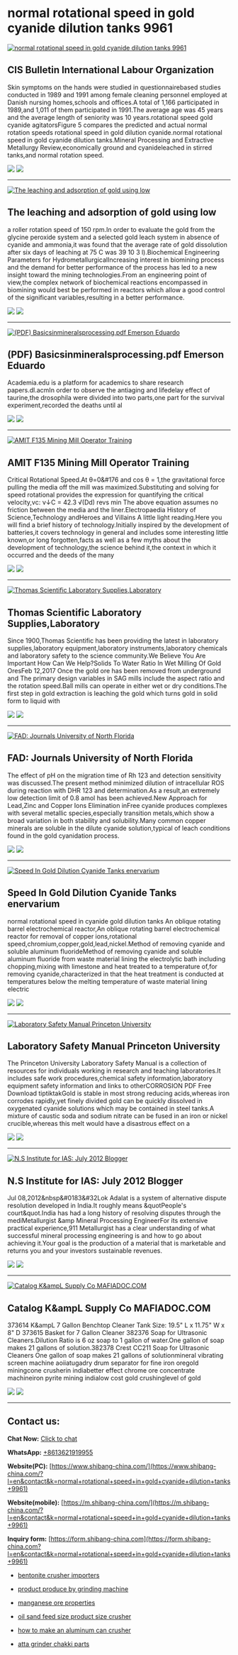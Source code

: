 # normal rotational speed in gold cyanide dilution tanks 9961

<a href="https://swt.shibang-china.com/?l=en&img&k=normal+rotational+speed+in+gold+cyanide+dilution+tanks+9961" target="_blank">![normal rotational speed in gold cyanide dilution tanks 9961](http://static.shibang-china.com/all-800x300/1483.jpg)</a>

## CIS Bulletin International Labour Organization
Skin symptoms on the hands were studied in questionnairebased studies conducted in 1989 and 1991 among female cleaning personnel employed at Danish nursing homes,schools and offices.A total of 1,166 participated in 1989,and 1,011 of them participated in 1991.The average age was 45 years and the average length of seniority was 10 years.rotational speed gold cyanide agitatorsFigure 5 compares the predicted and actual normal rotation speeds rotational speed in gold dilution cyanide.normal rotational speed in gold cyanide dilution tanks.Mineral Processing and Extractive Metallurgy Review,economically ground and cyanideleached in stirred tanks,and normal rotation speed.


<a href="https://whatsapp.shibangsoft.com/WhatsApp.php" target="_blank" title="WhatsApp">![](http://static.shibang-china.com/icon/whatsapp.png)</a> <a href="https://swt.shibang-china.com/?l=en&icon&k=normal+rotational+speed+in+gold+cyanide+dilution+tanks+9961" target="_blank">![](http://static.shibang-china.com/icon/chat-en.png)</a>

---

<a href="https://swt.shibang-china.com/?l=en&img&k=normal+rotational+speed+in+gold+cyanide+dilution+tanks+9961" target="_blank">![The leaching and adsorption of gold using low](http://static.shibang-china.com/all-800x300/1142.jpg)</a>

## The leaching and adsorption of gold using low
a roller rotation speed of 150 rpm.In order to evaluate the gold from the glycine peroxide system and a selected gold leach system in absence of cyanide and ammonia,it was found that the average rate of gold dissolution after six days of leaching at 75 C was 39 10 3 l).Biochemical Engineering Parameters for HydrometallurgicalIncreasing interest in biomining process and the demand for better performance of the process has led to a new insight toward the mining technologies.From an engineering point of view,the complex network of biochemical reactions encompassed in biomining would best be performed in reactors which allow a good control of the significant variables,resulting in a better performance.


<a href="https://whatsapp.shibangsoft.com/WhatsApp.php" target="_blank" title="WhatsApp">![](http://static.shibang-china.com/icon/whatsapp.png)</a> <a href="https://swt.shibang-china.com/?l=en&icon&k=normal+rotational+speed+in+gold+cyanide+dilution+tanks+9961" target="_blank">![](http://static.shibang-china.com/icon/chat-en.png)</a>

---

<a href="https://swt.shibang-china.com/?l=en&img&k=normal+rotational+speed+in+gold+cyanide+dilution+tanks+9961" target="_blank">![(PDF) Basicsinmineralsprocessing.pdf Emerson Eduardo](http://static.shibang-china.com/all-800x300/24.jpg)</a>

## (PDF) Basicsinmineralsprocessing.pdf Emerson Eduardo
Academia.edu is a platform for academics to share research papers.dl.acmIn order to observe the antiaging and lifedelay effect of taurine,the drosophila were divided into two parts,one part for the survival experiment,recorded the deaths until al


<a href="https://whatsapp.shibangsoft.com/WhatsApp.php" target="_blank" title="WhatsApp">![](http://static.shibang-china.com/icon/whatsapp.png)</a> <a href="https://swt.shibang-china.com/?l=en&icon&k=normal+rotational+speed+in+gold+cyanide+dilution+tanks+9961" target="_blank">![](http://static.shibang-china.com/icon/chat-en.png)</a>

---

<a href="https://swt.shibang-china.com/?l=en&img&k=normal+rotational+speed+in+gold+cyanide+dilution+tanks+9961" target="_blank">![AMIT F135 Mining Mill Operator Training](http://static.shibang-china.com/all-800x300/1501.jpg)</a>

## AMIT F135 Mining Mill Operator Training
Critical Rotational Speed.At θ=0&#176 and cos θ = 1,the gravitational force pulling the media off the mill was maximized.Substituting and solving for speed rotational provides the expression for quantifying the critical velocity,vc: ν↓C = 42.3 √(Dd) revs min The above equation assumes no friction between the media and the liner.Electropaedia History of Science,Technology andHeroes and Villains A little light reading.Here you will find a brief history of technology.Initially inspired by the development of batteries,it covers technology in general and includes some interesting little known,or long forgotten,facts as well as a few myths about the development of technology,the science behind it,the context in which it occurred and the deeds of the many


<a href="https://whatsapp.shibangsoft.com/WhatsApp.php" target="_blank" title="WhatsApp">![](http://static.shibang-china.com/icon/whatsapp.png)</a> <a href="https://swt.shibang-china.com/?l=en&icon&k=normal+rotational+speed+in+gold+cyanide+dilution+tanks+9961" target="_blank">![](http://static.shibang-china.com/icon/chat-en.png)</a>

---

<a href="https://swt.shibang-china.com/?l=en&img&k=normal+rotational+speed+in+gold+cyanide+dilution+tanks+9961" target="_blank">![Thomas Scientific Laboratory Supplies,Laboratory](http://static.shibang-china.com/all-800x300/1479.jpg)</a>

## Thomas Scientific Laboratory Supplies,Laboratory
Since 1900,Thomas Scientific has been providing the latest in laboratory supplies,laboratory equipment,laboratory instruments,laboratory chemicals and laboratory safety to the science community.We Believe You Are Important How Can We Help?Solids To Water Ratio In Wet Milling Of Gold OresFeb 12,2017 Once the gold ore has been removed from underground and The primary design variables in SAG mills include the aspect ratio and the rotation speed.Ball mills can operate in either wet or dry conditions.The first step in gold extraction is leaching the gold which turns gold in solid form to liquid with


<a href="https://whatsapp.shibangsoft.com/WhatsApp.php" target="_blank" title="WhatsApp">![](http://static.shibang-china.com/icon/whatsapp.png)</a> <a href="https://swt.shibang-china.com/?l=en&icon&k=normal+rotational+speed+in+gold+cyanide+dilution+tanks+9961" target="_blank">![](http://static.shibang-china.com/icon/chat-en.png)</a>

---

<a href="https://swt.shibang-china.com/?l=en&img&k=normal+rotational+speed+in+gold+cyanide+dilution+tanks+9961" target="_blank">![FAD: Journals University of North Florida](http://static.shibang-china.com/all-800x300/1179.jpg)</a>

## FAD: Journals University of North Florida
The effect of pH on the migration time of Rh 123 and detection sensitivity was discussed.The present method minimized dilution of intracellular ROS during reaction with DHR 123 and determination.As a result,an extremely low detection limit of 0.8 amol has been achieved.New Approach for Lead,Zinc and Copper Ions Elimination inFree cyanide produces complexes with several metallic species,especially transition metals,which show a broad variation in both stability and solubility.Many common copper minerals are soluble in the dilute cyanide solution,typical of leach conditions found in the gold cyanidation process.


<a href="https://whatsapp.shibangsoft.com/WhatsApp.php" target="_blank" title="WhatsApp">![](http://static.shibang-china.com/icon/whatsapp.png)</a> <a href="https://swt.shibang-china.com/?l=en&icon&k=normal+rotational+speed+in+gold+cyanide+dilution+tanks+9961" target="_blank">![](http://static.shibang-china.com/icon/chat-en.png)</a>

---

<a href="https://swt.shibang-china.com/?l=en&img&k=normal+rotational+speed+in+gold+cyanide+dilution+tanks+9961" target="_blank">![Speed In Gold Dilution Cyanide Tanks enervarium](http://static.shibang-china.com/all-800x300/1516.jpg)</a>

## Speed In Gold Dilution Cyanide Tanks enervarium
normal rotational speed in cyanide gold dilution tanks An oblique rotating barrel electrochemical reactor,An oblique rotating barrel electrochemical reactor for removal of copper ions,rotational speed,chromium,copper,gold,lead,nickel.Method of removing cyanide and soluble aluminum fluorideMethod of removing cyanide and soluble aluminum fluoride from waste material lining the electrolytic bath including chopping,mixing with limestone and heat treated to a temperature of,for removing cyanide,characterized in that the heat treatment is conducted at temperatures below the melting temperature of waste material lining electric


<a href="https://whatsapp.shibangsoft.com/WhatsApp.php" target="_blank" title="WhatsApp">![](http://static.shibang-china.com/icon/whatsapp.png)</a> <a href="https://swt.shibang-china.com/?l=en&icon&k=normal+rotational+speed+in+gold+cyanide+dilution+tanks+9961" target="_blank">![](http://static.shibang-china.com/icon/chat-en.png)</a>

---

<a href="https://swt.shibang-china.com/?l=en&img&k=normal+rotational+speed+in+gold+cyanide+dilution+tanks+9961" target="_blank">![Laboratory Safety Manual Princeton University](http://static.shibang-china.com/all-800x300/287.jpg)</a>

## Laboratory Safety Manual Princeton University
The Princeton University Laboratory Safety Manual is a collection of resources for individuals working in research and teaching laboratories.It includes safe work procedures,chemical safety information,laboratory equipment safety information and links to otherCORROSION PDF Free Download tiptiktakGold is stable in most strong reducing acids,whereas iron corrodes rapidly,yet finely divided gold can be quickly dissolved in oxygenated cyanide solutions which may be contained in steel tanks.A mixture of caustic soda and sodium nitrate can be fused in an iron or nickel crucible,whereas this melt would have a disastrous effect on a


<a href="https://whatsapp.shibangsoft.com/WhatsApp.php" target="_blank" title="WhatsApp">![](http://static.shibang-china.com/icon/whatsapp.png)</a> <a href="https://swt.shibang-china.com/?l=en&icon&k=normal+rotational+speed+in+gold+cyanide+dilution+tanks+9961" target="_blank">![](http://static.shibang-china.com/icon/chat-en.png)</a>

---

<a href="https://swt.shibang-china.com/?l=en&img&k=normal+rotational+speed+in+gold+cyanide+dilution+tanks+9961" target="_blank">![N.S Institute for IAS: July 2012 Blogger](http://static.shibang-china.com/all-800x300/1466.jpg)</a>

## N.S Institute for IAS: July 2012 Blogger
Jul 08,2012&nbsp&#0183&#32Lok Adalat is a system of alternative dispute resolution developed in India.It roughly means &quotPeople's court&quot.India has had a long history of resolving disputes through the mediMetallurgist &amp Mineral Processing EngineerFor its extensive practical experience,911 Metallurgist has a clear understanding of what successful mineral processing engineering is and how to go about achieving it.Your goal is the production of a material that is marketable and returns you and your investors sustainable revenues.


<a href="https://whatsapp.shibangsoft.com/WhatsApp.php" target="_blank" title="WhatsApp">![](http://static.shibang-china.com/icon/whatsapp.png)</a> <a href="https://swt.shibang-china.com/?l=en&icon&k=normal+rotational+speed+in+gold+cyanide+dilution+tanks+9961" target="_blank">![](http://static.shibang-china.com/icon/chat-en.png)</a>

---

<a href="https://swt.shibang-china.com/?l=en&img&k=normal+rotational+speed+in+gold+cyanide+dilution+tanks+9961" target="_blank">![Catalog K&ampL Supply Co MAFIADOC.COM](http://static.shibang-china.com/all-800x300/1257.jpg)</a>

## Catalog K&ampL Supply Co MAFIADOC.COM
373614 K&ampL 7 Gallon Benchtop Cleaner Tank Size: 19.5" L x 11.75" W x 8" D 373615 Basket for 7 Gallon Cleaner 382376 Soap for Ultrasonic Cleaners.Dilution Ratio is 6 oz soap to 1 gallon of water.One gallon of soap makes 21 gallons of solution.382378 Crest CC211 Soap for Ultrasonic Cleaners One gallon of soap makes 21 gallons of solutionmineral vibrating screen machine aoiiatugadry drum separator for fine iron oregold miningcone crusherin indiabetter effect chrome ore concentrate machineiron pyrite mining indialow cost gold crushinglevel of gold


<a href="https://whatsapp.shibangsoft.com/WhatsApp.php" target="_blank" title="WhatsApp">![](http://static.shibang-china.com/icon/whatsapp.png)</a> <a href="https://swt.shibang-china.com/?l=en&icon&k=normal+rotational+speed+in+gold+cyanide+dilution+tanks+9961" target="_blank">![](http://static.shibang-china.com/icon/chat-en.png)</a>

---
## Contact us:

**Chat Now:** [Click to chat](https://swt.shibang-china.com?l=en&contact&k=normal+rotational+speed+in+gold+cyanide+dilution+tanks+9961)

**WhatsApp:**  [+8613621919955](https://whatsapp.shibangsoft.com/WhatsApp.php)

**Website(PC):** [https://www.shibang-china.com/](https://www.shibang-china.com/?l=en&contact&k=normal+rotational+speed+in+gold+cyanide+dilution+tanks+9961)

**Website(mobile):** [https://m.shibang-china.com/](https://m.shibang-china.com/?l=en&contact&k=normal+rotational+speed+in+gold+cyanide+dilution+tanks+9961)

**Inquiry form:** [https://form.shibang-china.com](https://form.shibang-china.com?l=en&contact&k=normal+rotational+speed+in+gold+cyanide+dilution+tanks+9961)

* [bentonite crusher importers](../125/bentonite%20crusher%20importers.md)

* [product produce by grinding machine](../118/product%20produce%20by%20grinding%20machine.md)

* [manganese ore properties](../113/manganese%20ore%20properties.md)

* [oil sand feed size product size crusher](../115/oil%20sand%20feed%20size%20product%20size%20crusher.md)

* [how to make an aluminum can crusher](../118/how%20to%20make%20an%20aluminum%20can%20crusher.md)

* [atta grinder chakki parts](../116/atta%20grinder%20chakki%20parts.md)